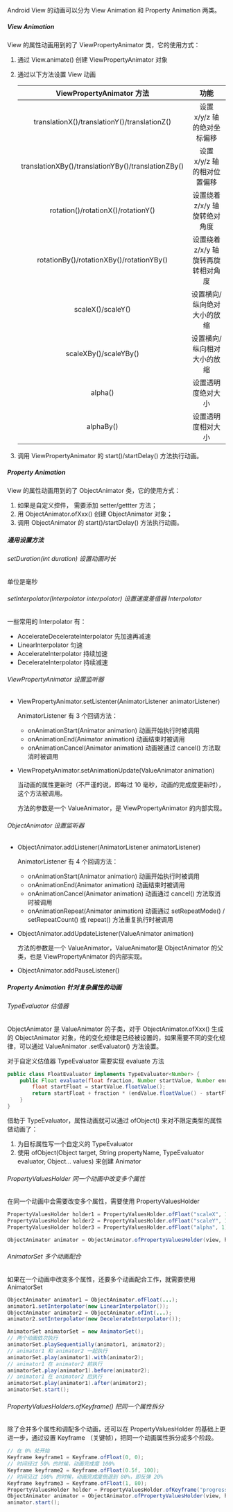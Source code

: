 Android View 的动画可以分为 View Animation 和 Property Animation 两类。

#####  View Animation

View 的属性动画用到的了 ViewPropertyAnimator 类，它的使用方式：

1. 通过 View.animate() 创建 ViewPropertyAnimator 对象

2. 通过以下方法设置 View 动画

   |             ViewPropertyAnimator 方法              |                功能                 |
   | :------------------------------------------------: | :---------------------------------: |
   |    translationX()/translationY()/translationZ()    |     设置 x/y/z 轴的绝对坐标偏移     |
   | translationXBy()/translationYBy()/translationZBy() |     设置 x/y/z 轴的相对位置偏移     |
   |         rotation()/rotationX()/rotationY()         |    设置绕着 z/x/y 轴旋转绝对角度    |
   |      rotationBy()/rotationXBy()/rotationYBy()      | 设置绕着 z/x/y 轴旋转再旋转相对角度 |
   |                 scaleX()/scaleY()                  |     设置横向/纵向绝对大小的放缩     |
   |               scaleXBy()/scaleYBy()                |     设置横向/纵向相对大小的放缩     |
   |                      alpha()                       |         设置透明度绝对大小          |
   |                     alphaBy()                      |         设置透明度相对大小          |

3. 调用 ViewPropertyAnimator 的 start()/startDelay() 方法执行动画。

##### Property Animation

View 的属性动画用到的了 ObjectAnimator 类，它的使用方式：

1. 如果是自定义控件， 需要添加 setter/gettter 方法；
2. 用 ObjectAnimator.ofXxx() 创建 ObjectAnimator 对象；
3. 调用 ObjectAnimator 的 start()/startDelay() 方法执行动画。

##### 通用设置方法

###### setDuration(int duration) 设置动画时长

单位是毫秒

###### setInterpolator(Interpolator interpolator) 设置速度差值器 Interpolator

一些常用的 Interpolator 有：

- AccelerateDecelerateInterpolator 先加速再减速
- LinearInterpolator 匀速
- AccelerateInterpolator 持续加速
- DecelerateInterpolator 持续减速

###### ViewPropertyAnimator 设置监听器

- ViewPropertyAnimator.setListenter(AnimatorListener animatorListener)

  AnimatorListener 有 3 个回调方法：

  - onAnimationStart(Animator animation) 动画开始执行时被调用
  - onAnimationEnd(Animator animation) 动画结束时被调用
  - onAnimationCancel(Animator animation)  动画被通过 cancel() 方法取消时被调用

- ViewPropetyAnimator.setAnimationUpdate(ValueAnimator animation)

  当动画的属性更新时（不严谨的说，即每过 10 毫秒，动画的完成度更新时），这个方法被调用。

  方法的参数是一个 ValueAnimator，是 ViewPropertyAnimator 的内部实现。

###### ObjectAnimator 设置监听器

- ObjectAnimator.addListener(AnimatorListener animatorListener)

  AnimatorListener 有 4 个回调方法：

  - onAnimationStart(Animator animation) 动画开始执行时被调用
  - onAnimationEnd(Animator animation) 动画结束时被调用
  - onAnimationCancel(Animator animation)  动画通过 cancel() 方法取消时被调用
  - onAnimationRepeat(Animator animation) 动画通过 setRepeatMode() / setRepeatCount() 或 repeat() 方法重复执行时被调用

- ObjectAnimator.addUpdateListener(ValueAnimator animation)

  方法的参数是一个 ValueAnimator，ValueAnimator是 ObjectAnimator 的父类，也是 ViewPropertyAnimator 的内部实现。

- ObjectAnimator.addPauseListener()

##### Property Animation 针对复杂属性的动画

###### TypeEvaluator 估值器

ObjectAnimator 是 ValueAnimator 的子类，对于 ObjectAnimator.ofXxx() 生成的 ObjectAnimator 对象，他的变化规律是已经被设置的，如果需要不同的变化规律，可以通过 ValueAnimator .setEvaluator() 方法设置。

对于自定义估值器 TypeEvaluator 需要实现 evaluate 方法

```java
public class FloatEvaluator implements TypeEvaluator<Number> {
    public Float evaluate(float fraction, Number startValue, Number endValue) {
        float startFloat = startValue.floatValue();
        return startFloat + fraction * (endValue.floatValue() - startFloat);
    }
}
```

借助于 TypeEvaluator，属性动画就可以通过 ofObject() 来对不限定类型的属性做动画了：

1. 为目标属性写一个自定义的 TypeEvaluator
2. 使用 ofObject(Object target, String propertyName, TypeEvaluator evaluator, Object... values) 来创建 Animator

###### PropertyValuesHolder 同一个动画中改变多个属性

在同一个动画中会需要改变多个属性，需要使用 PropertyValuesHolder 

```java
PropertyValuesHolder holder1 = PropertyValuesHolder.ofFloat("scaleX", 1);  
PropertyValuesHolder holder2 = PropertyValuesHolder.ofFloat("scaleY", 1);  
PropertyValuesHolder holder3 = PropertyValuesHolder.ofFloat("alpha", 1);

ObjectAnimator animator = ObjectAnimator.ofPropertyValuesHolder(view, holder1, holder2, holder3)  animator.start();  
```

###### AnimatorSet 多个动画配合

如果在一个动画中改变多个属性，还要多个动画配合工作，就需要使用 AnimatorSet

```java
ObjectAnimator animator1 = ObjectAnimator.ofFloat(...);  
animator1.setInterpolator(new LinearInterpolator());  
ObjectAnimator animator2 = ObjectAnimator.ofInt(...);  
animator2.setInterpolator(new DecelerateInterpolator());

AnimatorSet animatorSet = new AnimatorSet();  
// 两个动画依次执行
animatorSet.playSequentially(animator1, animator2);  
// animator1 和 animator2 一起执行
animatorSet.play(animator1).with(animator2);  
// animator1 在 animator2 前执行
animatorSet.play(animator1).before(animator2);
// animator1 在 animator2 后执行
animatorSet.play(animator1).after(animator2); 
animatorSet.start();  
```

###### PropertyValuesHolders.ofKeyframe() 把同一个属性拆分

除了合并多个属性和调配多个动画，还可以在 PropertyValuesHolder 的基础上更进一步，通过设置  Keyframe （关键帧），把同一个动画属性拆分成多个阶段。

```java
// 在 0% 处开始
Keyframe keyframe1 = Keyframe.ofFloat(0, 0);  
// 时间经过 50% 的时候，动画完成度 100%
Keyframe keyframe2 = Keyframe.ofFloat(0.5f, 100);  
// 时间见过 100% 的时候，动画完成度倒退到 80%，即反弹 20%
Keyframe keyframe3 = Keyframe.ofFloat(1, 80);  
PropertyValuesHolder holder = PropertyValuesHolder.ofKeyframe("progress", keyframe1, keyframe2, keyframe3);
ObjectAnimator animator = ObjectAnimator.ofPropertyValuesHolder(view, holder);  
animator.start(); 
```

